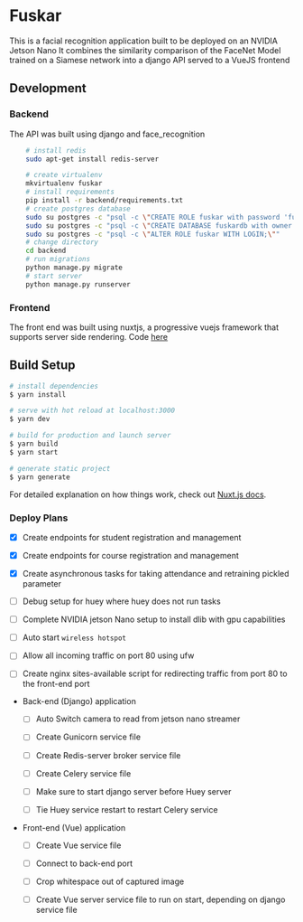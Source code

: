 # Fuskar

This is a facial recognition application built to be deployed on an NVIDIA Jetson Nano
It combines the similarity comparison of the FaceNet Model trained on a Siamese network into a django API served to a VueJS frontend

## Development

### Backend

The API was built using django and face_recognition

```bash
    # install redis
    sudo apt-get install redis-server

    # create virtualenv
    mkvirtualenv fuskar
    # install requirements
    pip install -r backend/requirements.txt
    # create postgres database
    sudo su postgres -c "psql -c \"CREATE ROLE fuskar with password 'fuskar';\""
    sudo su postgres -c "psql -c \"CREATE DATABASE fuskardb with owner fuskar;\""
    sudo su postgres -c "psql -c \"ALTER ROLE fuskar WITH LOGIN;\""
    # change directory
    cd backend
    # run migrations
    python manage.py migrate
    # start server
    python manage.py runserver
```

### Frontend

The front end was built using nuxtjs, a progressive vuejs framework that supports server side rendering. Code [here](https://github.com/abdulqudus001/student-attendance)

## Build Setup

``` bash
# install dependencies
$ yarn install

# serve with hot reload at localhost:3000
$ yarn dev

# build for production and launch server
$ yarn build
$ yarn start

# generate static project
$ yarn generate
```

For detailed explanation on how things work, check out [Nuxt.js docs](https://nuxtjs.org).


### Deploy Plans

- [x] Create endpoints for student registration and management

- [x] Create endpoints for course registration and management

- [x] Create asynchronous tasks for taking attendance and retraining pickled parameter

- [ ] Debug setup for huey where huey does not run tasks

- [ ] Complete NVIDIA jetson Nano setup to install dlib with gpu capabilities

- [ ] Auto start `wireless hotspot`

- [ ] Allow all incoming traffic on port 80 using ufw
 
- [ ] Create nginx sites-available script for redirecting traffic from port 80 to the front-end port

- Back-end (Django) application

    - [ ] Auto Switch camera to read from jetson nano streamer

    - [ ] Create Gunicorn service file

    - [ ] Create Redis-server  broker service file

    - [ ] Create Celery service file

    - [ ] Make sure to start django server before Huey server

    - [ ] Tie Huey service restart to restart Celery service

- Front-end (Vue) application

    - [ ] Create Vue service file

    - [ ] Connect to back-end port

    - [ ] Crop whitespace out of captured image

    - [ ] Create Vue server service file to run on start, depending on django service file

